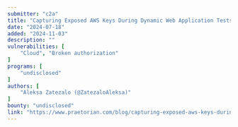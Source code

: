 ```yaml
---
submitter: "c2a"
title: "Capturing Exposed AWS Keys During Dynamic Web Application Tests"
date: "2024-07-18"
added: "2024-11-03"
description: ""
vulnerabilities: [
    "Cloud", "Broken authorization"
]
programs: [
    "undisclosed"
]
authors: [
    "Aleksa Zatezalo (@ZatezaloAleksa)"
]
bounty: "undisclosed"
link: "https://www.praetorian.com/blog/capturing-exposed-aws-keys-during-dynamic-web-application-tests/"
---
```




